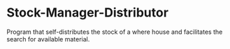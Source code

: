 # Stock-Manager-Distributor
Program that self-distributes the stock of a where house and facilitates the search for available material.
